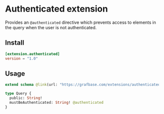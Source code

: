 # Authenticated extension

Provides an `@authenticated` directive which prevents access to elements in the query when the user is not authenticated.

## Install

```toml
[extension.authenticated]
version = "1.0"
```

## Usage

```graphql
extend schema @link(url: "https://grafbase.com/extensions/authenticated/1.0.0", import: ["@authenticated"])

type Query {
  public: String!
  mustBeAuthenticated: String! @authenticated
}
```
